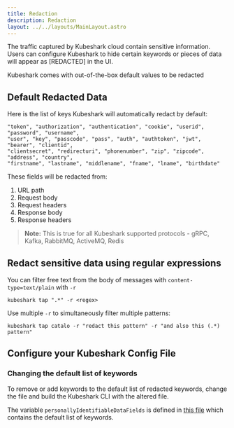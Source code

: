 ```yaml
---
title: Redaction
description: Redaction
layout: ../../layouts/MainLayout.astro
---
```


The traffic captured by Kubeshark cloud contain sensitive information.
Users can configure Kubeshark to hide certain keywords or pieces of data will appear as [REDACTED] in the UI.

Kubeshark comes with out-of-the-box default values to be redacted

## Default Redacted Data

Here is the list of keys Kubeshark will automatically redact by default:

```
"token", "authorization", "authentication", "cookie", "userid", "password", "username",
"user", "key", "passcode", "pass", "auth", "authtoken", "jwt", "bearer", "clientid",
"clientsecret", "redirecturi", "phonenumber", "zip", "zipcode", "address", "country",
"firstname", "lastname", "middlename", "fname", "lname", "birthdate"
```

These fields will be redacted from:

1. URL path
2. Request body
3. Request headers
4. Response body
5. Response headers

> **Note:** This is true for all Kubeshark supported protocols - gRPC, Kafka, RabbitMQ, ActiveMQ, Redis

## Redact sensitive data using regular expressions

You can filter free text from the body of messages with `content-type=text/plain` with `-r`

```shell
kubeshark tap ".*" -r <regex>
```

Use multiple `-r` to simultaneously filter multiple patterns:

```shell
kubeshark tap catalo -r "redact this pattern" -r "and also this (.*) pattern"
```

## Configure your Kubeshark Config File

### Changing the default list of keywords

To remove or add keywords to the default list of redacted keywords,
change the file and build the Kubeshark CLI with the altered file.

The variable `personallyIdentifiableDataFields` is defined
in [this file](https://github.com/kubeshark/kubeshark/blob/main/tap/extensions/http/sensitive_data_cleaner.go)
which contains the default list of keywords.

